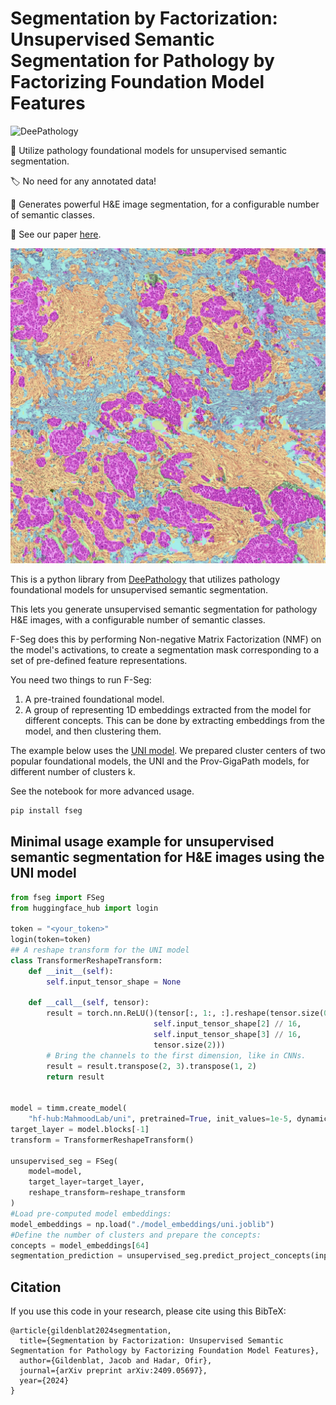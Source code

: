 # Segmentation by Factorization: Unsupervised Semantic Segmentation for Pathology by Factorizing Foundation Model Features

![DeePathology](https://avatars.githubusercontent.com/u/29862154?v=4)

🧠 Utilize pathology foundational models for unsupervised semantic segmentation.

🏷️ No need for any annotated data!

🚀 Generates powerful H\&E image segmentation, for a configurable number of semantic classes.

📄 See our paper [here](https://arxiv.org/abs/2409.05697).

![F-Seg results](./images/example.jpg)


This is a python library from [DeePathology](deepathology.ai) that utilizes pathology foundational models for unsupervised semantic segmentation.

This lets you generate unsupervised semantic segmentation for pathology H\&E images, with a configurable number of semantic classes.

F-Seg does this by performing Non-negative Matrix Factorization (NMF) on the model's activations, to create a segmentation mask corresponding to a set of pre-defined feature representations.



You need two things to run F-Seg:
1. A pre-trained foundational model.
2. A group of representing 1D embeddings extracted from the model for different concepts.
This can be done by extracting embeddings from the model, and then clustering them.

The example below uses the [UNI model](https://huggingface.co/MahmoodLab/uni).
We prepared cluster centers of two popular foundational models, the UNI and the Prov-GigaPath models, for different number of clusters k.

See the notebook for more advanced usage.


```bash
pip install fseg
```

## Minimal usage example for unsupervised semantic segmentation for H&E images using the UNI model

```python
from fseg import FSeg
from huggingface_hub import login

token = "<your_token>"
login(token=token)
## A reshape transform for the UNI model
class TransformerReshapeTransform:
    def __init__(self):
        self.input_tensor_shape = None

    def __call__(self, tensor):
        result = torch.nn.ReLU()(tensor[:, 1:, :].reshape(tensor.size(0),
                                self.input_tensor_shape[2] // 16,
                                self.input_tensor_shape[3] // 16,
                                tensor.size(2)))
        # Bring the channels to the first dimension, like in CNNs.
        result = result.transpose(2, 3).transpose(1, 2)
        return result


model = timm.create_model(
    "hf-hub:MahmoodLab/uni", pretrained=True, init_values=1e-5, dynamic_img_size=True)
target_layer = model.blocks[-1]    
transform = TransformerReshapeTransform()

unsupervised_seg = FSeg(
    model=model,
    target_layer=target_layer,
    reshape_transform=reshape_transform
)
#Load pre-computed model embeddings:
model_embeddings = np.load("./model_embeddings/uni.joblib")
#Define the number of clusters and prepare the concepts:
concepts = model_embeddings[64]
segmentation_prediction = unsupervised_seg.predict_project_concepts(input_tensor, concepts)
```
## Citation

If you use this code in your research, please cite using this BibTeX:

```
@article{gildenblat2024segmentation,
  title={Segmentation by Factorization: Unsupervised Semantic Segmentation for Pathology by Factorizing Foundation Model Features},
  author={Gildenblat, Jacob and Hadar, Ofir},
  journal={arXiv preprint arXiv:2409.05697},
  year={2024}
}
```
